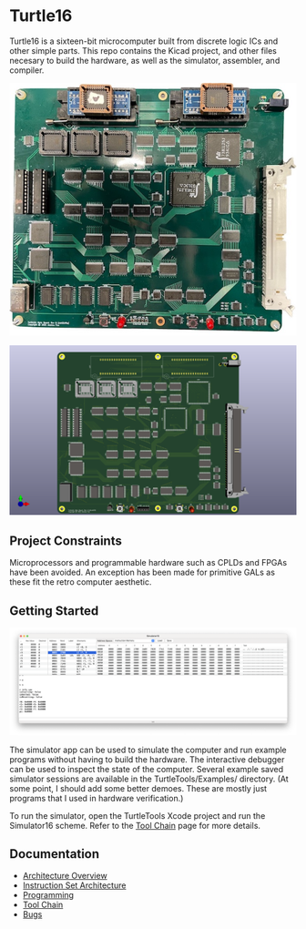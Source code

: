 # Turtle16

Turtle16 is a sixteen-bit microcomputer built from discrete logic ICs and other simple parts. This repo contains the Kicad project, and other files necesary to build the hardware, as well as the simulator, assembler, and compiler.

![Photo of Turtle16 CPU](Documentation/Turtle16_Rev_B_Photo_Small.jpg?raw=true "Photo of Turtle16 CPU")

![3D Render of Turtle16 CPU](Generated/Turtle16_Main_Board_Rev_A_c8cebf3f/Render_Front.png?raw=true "3D Render of Turtle16 CPU")


## Project Constraints

Microprocessors and programmable hardware such as CPLDs and FPGAs have been avoided. An exception has been made for primitive GALs as these fit the retro computer aesthetic.


## Getting Started

![Simulator16 Screen Shot](TurtleTools/ScreenShots/Simulator16.png?raw=true "Simulator16 Screen Shot")

The simulator app can be used to simulate the computer and run example programs without having to build the hardware. The interactive debugger can be used to inspect the state of the computer. Several example saved simulator sessions are available in the TurtleTools/Examples/ directory. (At some point, I should add some better demoes. These are mostly just programs that I used in hardware verification.)

To run the simulator, open the TurtleTools Xcode project and run the Simulator16 scheme. Refer to the [Tool Chain](Documentation/TurtleTools.md) page for more details.


## Documentation

* [Architecture Overview](Documentation/Architecture.md)
* [Instruction Set Architecture](Documentation/ISA.md)
* [Programming](Documentation/Programming.md)
* [Tool Chain](Documentation/TurtleTools.md)
* [Bugs](Documentation/Bugs.md)